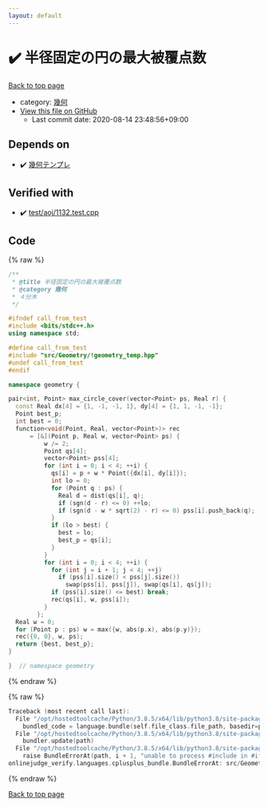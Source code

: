 ```yaml
---
layout: default
---
```


<!-- mathjax config similar to math.stackexchange -->
<script type="text/javascript" async
  src="https://cdnjs.cloudflare.com/ajax/libs/mathjax/2.7.5/MathJax.js?config=TeX-MML-AM_CHTML">
</script>
<script type="text/x-mathjax-config">
  MathJax.Hub.Config({
    TeX: { equationNumbers: { autoNumber: "AMS" }},
    tex2jax: {
      inlineMath: [ ['$','$'] ],
      processEscapes: true
    },
    "HTML-CSS": { matchFontHeight: false },
    displayAlign: "left",
    displayIndent: "2em"
  });
</script>

<script type="text/javascript" src="https://cdnjs.cloudflare.com/ajax/libs/jquery/3.4.1/jquery.min.js"></script>
<script src="https://cdn.jsdelivr.net/npm/jquery-balloon-js@1.1.2/jquery.balloon.min.js" integrity="sha256-ZEYs9VrgAeNuPvs15E39OsyOJaIkXEEt10fzxJ20+2I=" crossorigin="anonymous"></script>
<script type="text/javascript" src="../../../assets/js/copy-button.js"></script>
<link rel="stylesheet" href="../../../assets/css/copy-button.css" />


# :heavy_check_mark: 半径固定の円の最大被覆点数

<a href="../../../index.html">Back to top page</a>

* category: <a href="../../../index.html#8f833136c094b0b1f887309fa147399d">幾何</a>
* <a href="{{ site.github.repository_url }}/blob/master/src/Geometry/max_circle_cover.hpp">View this file on GitHub</a>
    - Last commit date: 2020-08-14 23:48:56+09:00




## Depends on

* :heavy_check_mark: <a href="!geometry_temp.hpp.html">幾何テンプレ</a>


## Verified with

* :heavy_check_mark: <a href="../../../verify/test/aoj/1132.test.cpp.html">test/aoj/1132.test.cpp</a>


## Code

<a id="unbundled"></a>
{% raw %}
```cpp
/**
 * @title 半径固定の円の最大被覆点数
 * @category 幾何
 * ４分木
 */

#ifndef call_from_test
#include <bits/stdc++.h>
using namespace std;

#define call_from_test
#include "src/Geometry/!geometry_temp.hpp"
#undef call_from_test
#endif

namespace geometry {

pair<int, Point> max_circle_cover(vector<Point> ps, Real r) {
  const Real dx[4] = {1, -1, -1, 1}, dy[4] = {1, 1, -1, -1};
  Point best_p;
  int best = 0;
  function<void(Point, Real, vector<Point>)> rec
      = [&](Point p, Real w, vector<Point> ps) {
          w /= 2;
          Point qs[4];
          vector<Point> pss[4];
          for (int i = 0; i < 4; ++i) {
            qs[i] = p + w * Point({dx[i], dy[i]});
            int lo = 0;
            for (Point q : ps) {
              Real d = dist(qs[i], q);
              if (sgn(d - r) <= 0) ++lo;
              if (sgn(d - w * sqrt(2) - r) <= 0) pss[i].push_back(q);
            }
            if (lo > best) {
              best = lo;
              best_p = qs[i];
            }
          }
          for (int i = 0; i < 4; ++i) {
            for (int j = i + 1; j < 4; ++j)
              if (pss[i].size() < pss[j].size())
                swap(pss[i], pss[j]), swap(qs[i], qs[j]);
            if (pss[i].size() <= best) break;
            rec(qs[i], w, pss[i]);
          }
        };
  Real w = 0;
  for (Point p : ps) w = max({w, abs(p.x), abs(p.y)});
  rec({0, 0}, w, ps);
  return {best, best_p};
}

}  // namespace geometry
```
{% endraw %}

<a id="bundled"></a>
{% raw %}
```cpp
Traceback (most recent call last):
  File "/opt/hostedtoolcache/Python/3.8.5/x64/lib/python3.8/site-packages/onlinejudge_verify/docs.py", line 349, in write_contents
    bundled_code = language.bundle(self.file_class.file_path, basedir=pathlib.Path.cwd())
  File "/opt/hostedtoolcache/Python/3.8.5/x64/lib/python3.8/site-packages/onlinejudge_verify/languages/cplusplus.py", line 185, in bundle
    bundler.update(path)
  File "/opt/hostedtoolcache/Python/3.8.5/x64/lib/python3.8/site-packages/onlinejudge_verify/languages/cplusplus_bundle.py", line 306, in update
    raise BundleErrorAt(path, i + 1, "unable to process #include in #if / #ifdef / #ifndef other than include guards")
onlinejudge_verify.languages.cplusplus_bundle.BundleErrorAt: src/Geometry/max_circle_cover.hpp: line 12: unable to process #include in #if / #ifdef / #ifndef other than include guards

```
{% endraw %}

<a href="../../../index.html">Back to top page</a>

